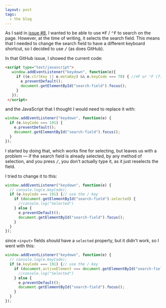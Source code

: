 ```yaml
---
layout: post
tags:
  - the blog
---
```

As I said in [issue #8](https://github.com/Samasaur1/samasaur1.github.io/issues/8), I wanted to be able to use <kbd>⌘F</kbd> / <kbd>⌃F</kbd> to search on the page. However, at the time of writing, it selects the search field. This means that I needed to change the search field to have a different keyboard shortcut, so I decided to use <kbd>/</kbd> (as does GitHub).

In that GitHub issue, I showed the current code:
```html
<script type="text/javascript">
   window.addEventListener("keydown", function(e){
     if ((e.ctrlKey || e.metaKey) && e.keyCode === 70) { //⌘F or ⌃F (find on page)
       e.preventDefault();
       document.getElementById("search-field").focus();
     }
   });
 </script>
 ```
and the JavaScript that I thought I would need to replace it with:
```js
window.addEventListener("keydown", function(e) {
  if (e.keyCode === 191) {
    e.preventDefault();
    document.getElementById("search-field").focus();
  }
});
```
I started by doing that, which works fine for selecting, but leaves us with a problem — if the search field is already selected, by any method of selection, and you press <kbd>/</kbd>, you don't actually type it, as it just reselects the field.

I tried to change it to this:
```js
window.addEventListener("keydown", function(e) {
  // console.log(e.keyCode);
  if (e.keyCode === 191) {// use the / key
    if (document.getElementById("search-field").selected) {
      //console.log("Selected")
    } else {
      e.preventDefault();
      document.getElementById("search-field").focus();
    }
  }
});
```
since `<input>` fields _should_ have a `selected` property, but it didn't work, so I went with this:
```js
window.addEventListener("keydown", function(e) {
  // console.log(e.keyCode);
  if (e.keyCode === 191) {// use the / key
    if (document.activeElement === document.getElementById("search-field")) {
      //console.log("Selected")
    } else {
      e.preventDefault();
      document.getElementById("search-field").focus();
    }
  }
});
```

